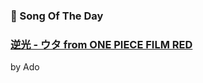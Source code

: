 ### 🎵 Song Of The Day

### [逆光 - ウタ from ONE PIECE FILM RED](https://open.spotify.com/track/5GXYKnnzBlHvrzBQ5WoxME)

by Ado

